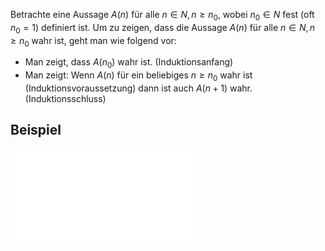 Betrachte eine Aussage $A(n)$ für alle $n \in N, n \geq n_0$, wobei $n_0 \in N$ fest (oft $n_0 = 1$) definiert ist. Um zu zeigen, dass die Aussage $A(n)$ für alle $n \in N, n \geq n_0$ wahr ist, geht man wie folgend vor:
- Man zeigt, dass $A(n_0)$ wahr ist. (Induktionsanfang)
- Man zeigt:
    Wenn $A(n)$ für ein beliebiges $n \geq n_0$ wahr ist (Induktionsvoraussetzung) dann ist auch
    $A(n+1)$ wahr.(Induktionsschluss)

## Beispiel
![Summe von 1 bis n](Summe%20von%201%20bis%20n.md)
